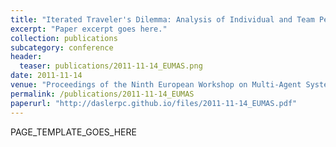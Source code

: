 ```yaml
---
title: "Iterated Traveler's Dilemma: Analysis of Individual and Team Performances and Challenges Ahead"
excerpt: "Paper excerpt goes here."
collection: publications
subcategory: conference
header: 
  teaser: publications/2011-11-14_EUMAS.png
date: 2011-11-14
venue: "Proceedings of the Ninth European Workshop on Multi-Agent Systems (EUMAS)"
permalink: /publications/2011-11-14_EUMAS
paperurl: "http://daslerpc.github.io/files/2011-11-14_EUMAS.pdf"
---
```


PAGE_TEMPLATE_GOES_HERE

